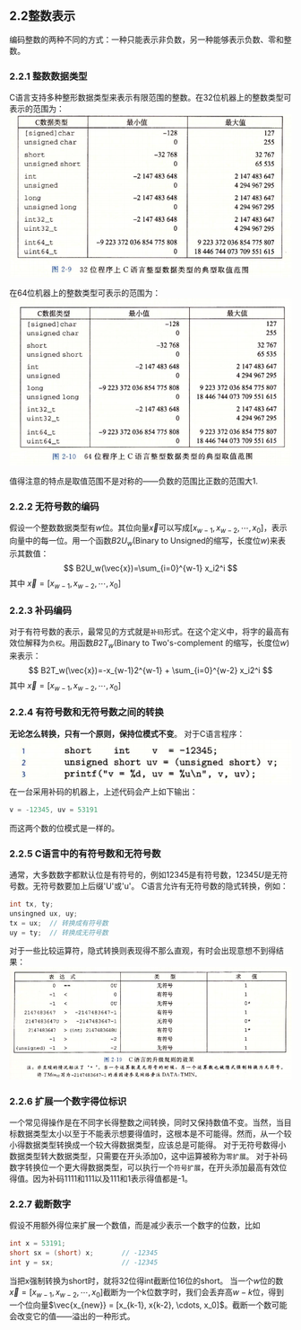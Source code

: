 ## 2.2整数表示
编码整数的两种不同的方式：一种只能表示非负数，另一种能够表示负数、零和整数。

### 2.2.1 整数数据类型
C语言支持多种整形数据类型来表示有限范围的整数。在32位机器上的整数类型可表示的范围为：
![](pic/2.1%20信息存储/32位C语言整数类型.png)

在64位机器上的整数类型可表示的范围为：
![](pic/2.1%20信息存储/64位C语言整数类型.png)

值得注意的特点是取值范围不是对称的——负数的范围比正数的范围大1.

### 2.2.2 无符号数的编码
假设一个整数数据类型有$w$位。其位向量$\vec{x}$可以写成$[x_{w-1}, x_{w - 2}, \cdots, x_0]$，表示向量中的每一位。用一个函数$B2U_w$(Binary to Unsigned的缩写，长度位$w$)来表示其数值：
$$
B2U_w(\vec{x})=\sum_{i=0}^{w-1} x_i2^i
$$
其中 $\vec{x}=[x_{w-1}, x_{w - 2}, \cdots, x_0]$

### 2.2.3 补码编码
对于有符号数的表示，最常见的方式就是`补码`形式。在这个定义中，将字的最高有效位解释为`负权`。用函数$B2T_w$(Binary to Two's-complement 的缩写，长度位$w$)来表示：
$$
B2T_w(\vec{x})=-x_{w-1}2^{w-1} + \sum_{i=0}^{w-2} x_i2^i
$$
其中 $\vec{x}=[x_{w-1}, x_{w - 2}, \cdots, x_0]$

### 2.2.4 有符号数和无符号数之间的转换
**无论怎么转换，只有一个原则，保持位模式不变**。
对于C语言程序：
![](pic/2.1%20信息存储/C语言强制转换.png)
在一台采用补码的机器上，上述代码会产上如下输出：
```c
v = -12345, uv = 53191
```
而这两个数的位模式是一样的。

### 2.2.5 C语言中的有符号数和无符号数
通常，大多数数字都默认位是有符号的，例如$12345$是有符号数，$12345U$是无符号数。无符号数要加上后缀'U'或'u'。
C语言允许有无符号数的隐式转换，例如：
```c
int tx, ty;
unsingned ux, uy;
tx = ux;  // 转换成有符号数
uy = ty;  // 转换成无符号数
```
对于一些比较运算符，隐式转换则表现得不那么直观，有时会出现意想不到得结果：
![](pic/2.1%20信息存储/比较运算符隐式转换.png)

### 2.2.6 扩展一个数字得位标识
一个常见得操作是在不同字长得整数之间转换，同时又保持数值不变。当然，当目标数据类型太小以至于不能表示想要得值时，这根本是不可能得。然而，从一个较小得数据类型转换成一个较大得数据类型，应该总是可能得。
对于无符号数得小数据类型转大数据类型，只需要在开头添加0，这中运算被称为`零扩展`。
对于补码数字转换位一个更大得数据类型，可以执行一个`符号扩展`，在开头添加最高有效位得值。因为补码1111和111以及111和1表示得值都是-1。

### 2.2.7 截断数字
假设不用额外得位来扩展一个数值，而是减少表示一个数字的位数，比如
```C
int x = 53191;
short sx = (short) x;       // -12345
int y = sx;                 // -12345
```
当把x强制转换为short时，就将32位得int截断位16位的short。
当一个$w$位的数$\vec{x}=[x_{w-1}, x_{w-2},\cdots, x_0]$截断为一个k位数字时，我们会丢弃高$w - k$位，得到一个位向量$\vec{x_{new}} = [x_{k-1}, x{k-2}, \cdots, x_0]$。截断一个数可能会改变它的值——溢出的一种形式。
